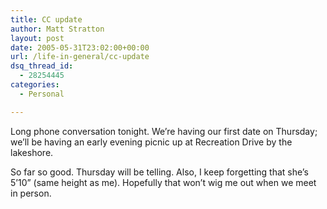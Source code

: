 ```yaml
---
title: CC update
author: Matt Stratton
layout: post
date: 2005-05-31T23:02:00+00:00
url: /life-in-general/cc-update
dsq_thread_id:
  - 28254445
categories:
  - Personal

---
```

Long phone conversation tonight. We&#8217;re having our first date on Thursday; we&#8217;ll be having an early evening picnic up at Recreation Drive by the lakeshore.

So far so good. Thursday will be telling. Also, I keep forgetting that she&#8217;s 5&#8217;10&#8221; (same height as me). Hopefully that won&#8217;t wig me out when we meet in person.
